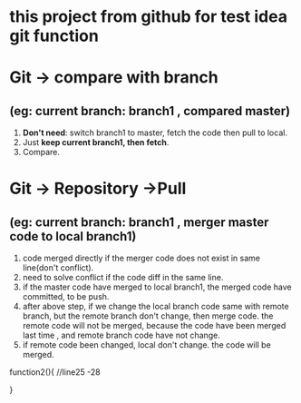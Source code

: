 # this project from github for test idea git function

# Git -> compare with branch
## (eg: current branch: branch1 , compared master)
1.  **Don't need**: switch branch1 to master, fetch the code then pull to local.
2.  Just **keep current branch1, then fetch**.
3.  Compare.

# Git -> Repository ->Pull
## (eg: current branch: branch1 , merger master code to local branch1)
1. code merged directly if the merger code does not exist in same line(don't conflict).
2. need to solve conflict if the code diff in the same line.
3. if the master code have merged to local branch1, the merged code have committed, to be push.
4. after above step, if we change the local branch code same with remote branch, but the remote branch don't change, then merge code. 
    the remote code will not be merged, because the code have been merged last time , and remote branch code have not change.
5. if remote code been changed, local don't change. the code will be merged.








function2(){ //line25 -28


}